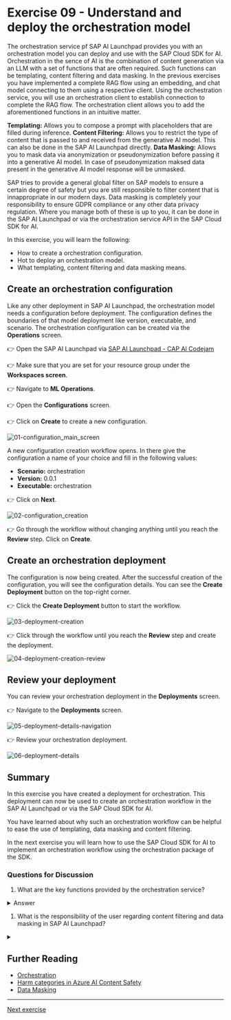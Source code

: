 # Exercise 09 - Understand and deploy the orchestration model

The orchestration service pf SAP AI Launchpad provides you with an orchestration model you can deploy and use with the SAP Cloud SDK for AI. Orchestration in the sence of AI is the combination of content generation via an LLM with a set of functions that are often required. Such functions can be templating, content filtering and data masking. In the previous exercises you have implemented a complete RAG flow using an embedding, and chat model connecting to them using a respective client. Using the orchestration service, you will use an orchestration client to establish connection to complete the RAG flow. The orchestration client allows you to add the aforementioned functions in an intuitive matter.

**Templating:** Allows you to compose a prompt with placeholders that are filled during inference.
**Content Filtering:** Allows you to restrict the type of content that is passed to and received from the generative AI model. This can also be done in the SAP AI Launchpad directly.
**Data Masking:** Allows you to mask data via anonymization or pseudonymization before passing it into a generative AI model. In case of pseudonymization maksed data present in the generative AI model response will be unmasked.

SAP tries to provide a general global filter on SAP models to ensure a certain degree of safety but you are still responsible to filter content that is innappropriate in our modern days. Data masking is completely your responsibility to ensure GDPR compliance or any other data privacy regulation. Where you manage both of these is up to you, it can be done in the SAP AI Launchpad or via the orchestration service API in the SAP Cloud SDK for AI.

In this exercise, you will learn the following:

- How to create a orchestration configuration.
- Hot to deploy an orchestration model.
- What templating, content filtering and data masking means.

## Create an orchestration configuration

Like any other deployment in SAP AI Launchpad, the orchestration model needs a configuration before deployment. The configuration defines the boundaries of that model deployment like version, executable, and scenario. The orchestration configuration can be created via the **Operations** screen.

👉 Open the SAP AI Launchpad via [SAP AI Launchpad - CAP AI Codejam](https://cap-ai-codejam-op6zhda1.ai-launchpad.prod.us-east-1.aws.apps.ml.hana.ondemand.com/aic/index.html#/workspaces&/a/detail/TwoColumnsMidExpanded/?workspace=cap-ai-codejam&resourceGroup=default)

👉 Make sure that you are set for your resource group under the **Workspaces screen**.

👉 Navigate to **ML Operations**.

👉 Open the **Configurations** screen.

👉 Click on **Create** to create a new configuration.

![01-configuration_main_screen](./assets/01_configuration_main.png)

A new configuration creation workflow opens. In there give the configuration a name of your choice and fill in the following values:

- **Scenario:** orchestration
- **Version:** 0.0.1
- **Executable:** orchestration

👉 Click on **Next**.

![02-configuration_creation](./assets/02_configuration_create.png)

👉 Go through the workflow without changing anything until you reach the **Review** step. Click on **Create**.

## Create an orchestration deployment

The configuration is now being created. After the successful creation of the configuration, you will see the configuration details. You can see the **Create Deployment** button on the top-right corner.

👉 Click the **Create Deployment** button to start the workflow.

![03-deployment-creation](./assets/03_deployment_create.png)

👉 Click through the workflow until you reach the **Review** step and create the deployment.

![04-deployment-creation-review](./assets/04_deployment_review_create.png)

## Review your deployment

You can review your orchestration deployment in the **Deployments** screen.

👉 Navigate to the **Deployments** screen.

![05-deployment-details-navigation](./assets/05_deployment_details.png)

👉 Review your orchestration deployment.

![06-deployment-details](./assets/06_deployment_orchestration_details.png)

## Summary

In this exercise you have created a deployment for orchestration. This deployment can now be used to create an orchestration workflow in the SAP AI Launchpad or via the SAP Cloud SDK for AI.

You have learned about why such an orchestration workflow can be helpful to ease the use of templating, data masking and content filtering.

In the next exercise you will learn how to use the SAP Cloud SDK for AI to implement an orchestration workflow using the orchestration package of the SDK.

### Questions for Discussion

1. What are the key functions provided by the orchestration service?

<details><summary>Answer</summary>
The key functions provided by the orchestration service include:

- **Templating**: Allows you to compose prompts with placeholders that are filled during inference to generate dynamic content.

- **Content Filtering**: Restricts the type of content passed to and received from the generative AI model, ensuring the content meets political correctness and safety.

- **Data Masking**: Masks data to anonymize or pseudonymize it before it enters a generative AI model, ensuring compliance with data privacy regulations like GDPR.
</details>

1. What is the responsibility of the user regarding content filtering and data masking in SAP AI Launchpad?

<details><summary></summary>
While SAP provides some global filtering on models to ensure safety, the user is responsible for further content filtering to ensure the appropriateness of the generated content. Additionally, data masking (anonymization or pseudonymization) is the developer's responsibility to ensure compliance with regulations such as GDPR or other data privacy laws. This can be done either directly in the SAP AI Launchpad or through the orchestration service API in the SAP Cloud SDK for AI.
</details>

## Further Reading

- [Orchestration](https://help.sap.com/docs/ai-launchpad/sap-ai-launchpad/orchestration)
- [Harm categories in Azure AI Content Safety](https://learn.microsoft.com/en-us/azure/ai-services/content-safety/concepts/harm-categories?tabs=warning)
- [Data Masking](https://help.sap.com/docs/ai-launchpad/sap-ai-launchpad/data-masking)

---

[Next exercise](../10-implement-job-posting-serivce/README.md)